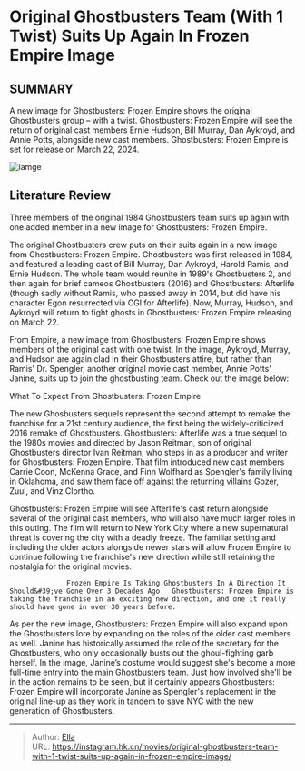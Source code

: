 # Original Ghostbusters Team (With 1 Twist) Suits Up Again In Frozen Empire Image


## SUMMARY 



  A new image for Ghostbusters: Frozen Empire shows the original Ghostbusters group – with a twist.   Ghostbusters: Frozen Empire will see the return of original cast members Ernie Hudson, Bill Murray, Dan Aykroyd, and Annie Potts, alongside new cast members.   Ghostbusters: Frozen Empire is set for release on March 22, 2024.  

![iamge](https://static1.srcdn.com/wordpress/wp-content/uploads/wm/2024/01/ernie-hudson-bill-murray-and-dan-aykroyd-in-costume-for-ghostbusters-frozen-empire.jpg)

## Literature Review

Three members of the original 1984 Ghostbusters team suits up again with one added member in a new image for Ghostbusters: Frozen Empire. 




The original Ghostbusters crew puts on their suits again in a new image from Ghostbusters: Frozen Empire. Ghostbusters was first released in 1984, and featured a leading cast of Bill Murray, Dan Aykroyd, Harold Ramis, and Ernie Hudson. The whole team would reunite in 1989&#39;s Ghostbusters 2, and then again for brief cameos Ghostbusters (2016) and Ghostbusters: Afterlife (though sadly without Ramis, who passed away in 2014, but did have his character Egon resurrected via CGI for Afterlife). Now, Murray, Hudson, and Aykroyd will return to fight ghosts in Ghostbusters: Frozen Empire releasing on March 22.




From Empire, a new image from Ghostbusters: Frozen Empire shows members of the original cast with one twist. In the image, Aykroyd, Murray, and Hudson are again clad in their Ghostbusters attire, but rather than Ramis&#39; Dr. Spengler, another original movie cast member, Annie Potts’ Janine, suits up to join the ghostbusting team. Check out the image below:

          


 What To Expect From Ghostbusters: Frozen Empire 
         

The new Ghosbusters sequels represent the second attempt to remake the franchise for a 21st century audience, the first being the widely-criticized 2016 remake of Ghostbusters. Ghostbusters: Afterlife was a true sequel to the 1980s movies and directed by Jason Reitman, son of original Ghostbusters director Ivan Reitman, who steps in as a producer and writer for Ghostbusters: Frozen Empire. That film introduced new cast members Carrie Coon, McKenna Grace, and Finn Wolfhard as Spengler&#39;s family living in Oklahoma, and saw them face off against the returning villains Gozer, Zuul, and Vinz Clortho.




Ghostbusters: Frozen Empire will see Afterlife&#39;s cast return alongside several of the original cast members, who will also have much larger roles in this outing. The film will return to New York City where a new supernatural threat is covering the city with a deadly freeze. The familiar setting and including the older actors alongside newer stars will allow Frozen Empire to continue following the franchise&#39;s new direction while still retaining the nostalgia for the original movies.

                  Frozen Empire Is Taking Ghostbusters In A Direction It Should&#39;ve Gone Over 3 Decades Ago   Ghostbusters: Frozen Empire is taking the franchise in an exciting new direction, and one it really should have gone in over 30 years before.   

As per the new image, Ghostbusters: Frozen Empire will also expand upon the Ghostbusters lore by expanding on the roles of the older cast members as well. Janine has historically assumed the role of the secretary for the Ghostbusters, who only occasionally busts out the ghoul-fighting garb herself. In the image, Janine’s costume would suggest she&#39;s become a more full-time entry into the main Ghostbusters team. Just how involved she&#39;ll be in the action remains to be seen, but it certainly appears Ghostbusters: Frozen Empire will incorporate Janine as Spengler&#39;s replacement in the original line-up as they work in tandem to save NYC with the new generation of Ghostbusters.






---

> Author: [Ella](https://instagram.hk.cn/)  
> URL: https://instagram.hk.cn/movies/original-ghostbusters-team-with-1-twist-suits-up-again-in-frozen-empire-image/  

